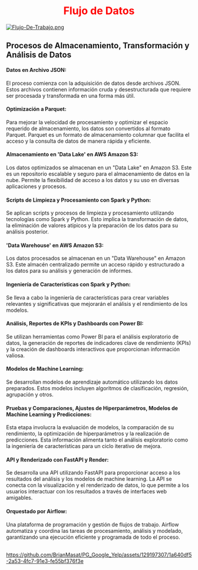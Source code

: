 <h1 style="color:red"><center>Flujo de Datos</center></h1>

[![Flujo-De-Trabajo.png](https://i.postimg.cc/dtGFDrW4/Flujo-De-Trabajo.png)](https://postimg.cc/ppV46hMF)



## Procesos de Almacenamiento, Transformación y Análisis de Datos

<h4>Datos en Archivo JSON:</h4> 
El proceso comienza con la adquisición de datos desde archivos JSON. Estos archivos contienen información cruda y desestructurada que requiere ser procesada y transformada en una forma más útil.

<h4>Optimización a Parquet:</h4> 
Para mejorar la velocidad de procesamiento y optimizar el espacio requerido de almacenamiento, los datos son convertidos al formato Parquet. Parquet es un formato de almacenamiento columnar que facilita el acceso y la consulta de datos de manera rápida y eficiente.

<h4>Almacenamiento en 'Data Lake' en AWS Amazon S3:</h4> 
Los datos optimizados se almacenan en un "Data Lake" en Amazon S3. Este es un repositorio escalable y seguro para el almacenamiento de datos en la nube. Permite la flexibilidad de acceso a los datos y su uso en diversas aplicaciones y procesos.

<h4>Scripts de Limpieza y Procesamiento con Spark y Python:</h4> 
Se aplican scripts y procesos de limpieza y procesamiento utilizando tecnologías como Spark y Python. Esto implica la transformación de datos, la eliminación de valores atípicos y la preparación de los datos para su análisis posterior.

<h4>'Data Warehouse' en AWS Amazon S3:</h4> 
Los datos procesados se almacenan en un "Data Warehouse" en Amazon S3. Este almacén centralizado permite un acceso rápido y estructurado a los datos para su análisis y generación de informes.

<h4>Ingeniería de Características con Spark y Python:</h4> 
Se lleva a cabo la ingeniería de características para crear variables relevantes y significativas que mejorarán el análisis y el rendimiento de los modelos.

<h4>Análisis, Reportes de KPIs y Dashboards con Power BI:</h4> 
Se utilizan herramientas como Power BI para el análisis exploratorio de datos, la generación de reportes de indicadores clave de rendimiento (KPIs) y la creación de dashboards interactivos que proporcionan información valiosa.

<h4>Modelos de Machine Learning:</h4> 
Se desarrollan modelos de aprendizaje automático utilizando los datos preparados. Estos modelos incluyen algoritmos de clasificación, regresión, agrupación y otros.

<h4>Pruebas y Comparaciones, Ajustes de Hiperparámetros, Modelos de Machine Learning y Predicciones:</h4> 
Esta etapa involucra la evaluación de modelos, la comparación de su rendimiento, la optimización de hiperparámetros y la realización de predicciones. Esta información alimenta tanto el análisis exploratorio como la ingeniería de características para un ciclo iterativo de mejora.

<h4>API y Renderizado con FastAPI y Render:</h4> 
Se desarrolla una API utilizando FastAPI para proporcionar acceso a los resultados del análisis y los modelos de machine learning. La API se conecta con la visualización y el renderizado de datos, lo que permite a los usuarios interactuar con los resultados a través de interfaces web amigables.

<h4>Orquestado por Airflow:</h4> 
Una plataforma de programación y gestión de flujos de trabajo. Airflow automatiza y coordina las tareas de procesamiento, análisis y modelado, garantizando una ejecución eficiente y programada de todo el proceso.
<br><br>

https://github.com/BrianMasat/PG_Google_Yelp/assets/129197307/1a640df5-2a53-4fc7-91e3-fe55bf376f3e